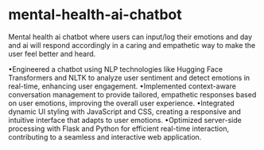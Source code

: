 # mental-health-ai-chatbot
Mental health ai chatbot where users can input/log their emotions and day and ai will respond accordingly in a caring and empathetic way to make the user feel better and heard.

•Engineered a chatbot using NLP technologies like Hugging Face Transformers and NLTK to analyze user sentiment and detect emotions in real-time, enhancing user engagement.
•Implemented context-aware conversation management to provide tailored, empathetic responses based on user emotions, improving the overall user experience.
•Integrated dynamic UI styling with JavaScript and CSS, creating a responsive and intuitive interface that adapts to user emotions.
•Optimized server-side processing with Flask and Python for efficient real-time interaction, contributing to a seamless and interactive web application.
